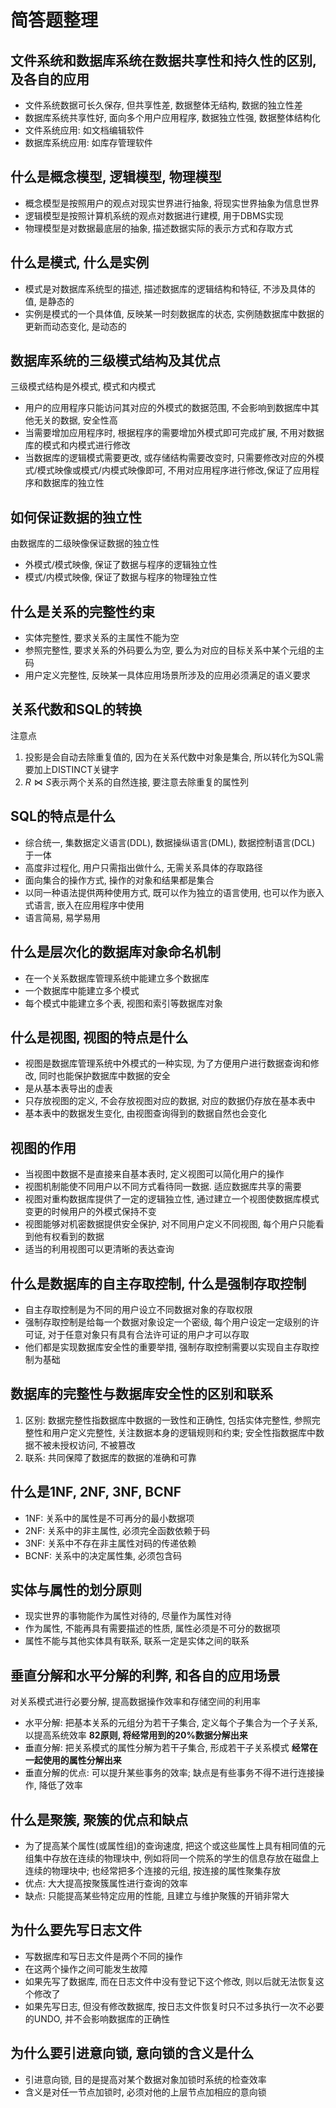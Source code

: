 # 简答题整理
## 文件系统和数据库系统在数据共享性和持久性的区别, 及各自的应用
- 文件系统数据可长久保存, 但共享性差, 数据整体无结构, 数据的独立性差
- 数据库系统共享性好, 面向多个用户应用程序, 数据独立性强, 数据整体结构化
- 文件系统应用: 如文档编辑软件
- 数据库系统应用: 如库存管理软件

## 什么是概念模型, 逻辑模型, 物理模型
- 概念模型是按照用户的观点对现实世界进行抽象, 将现实世界抽象为信息世界
- 逻辑模型是按照计算机系统的观点对数据进行建模, 用于DBMS实现
- 物理模型是对数据最底层的抽象, 描述数据实际的表示方式和存取方式


## 什么是模式, 什么是实例
- 模式是对数据库系统型的描述, 描述数据库的逻辑结构和特征, 不涉及具体的值, 是静态的
- 实例是模式的一个具体值, 反映某一时刻数据库的状态, 实例随数据库中数据的更新而动态变化, 是动态的


## 数据库系统的三级模式结构及其优点
三级模式结构是外模式, 模式和内模式
- 用户的应用程序只能访问其对应的外模式的数据范围, 不会影响到数据库中其他无关的数据, 安全性高
- 当需要增加应用程序时, 根据程序的需要增加外模式即可完成扩展, 不用对数据库的模式和内模式进行修改
- 当数据库的逻辑模式需要更改, 或存储结构需要改变时, 只需要修改对应的外模式/模式映像或模式/内模式映像即可, 不用对应用程序进行修改,保证了应用程序和数据库的独立性

## 如何保证数据的独立性
由数据库的二级映像保证数据的独立性
- 外模式/模式映像, 保证了数据与程序的逻辑独立性
- 模式/内模式映像, 保证了数据与程序的物理独立性

## 什么是关系的完整性约束
- 实体完整性, 要求关系的主属性不能为空
- 参照完整性, 要求关系的外码要么为空, 要么为对应的目标关系中某个元组的主码
- 用户定义完整性, 反映某一具体应用场景所涉及的应用必须满足的语义要求

## 关系代数和SQL的转换
注意点
1. 投影是会自动去除重复值的, 因为在关系代数中对象是集合, 所以转化为SQL需要加上DISTINCT关键字
2. $R\Join S$表示两个关系的自然连接, 要注意去除重复的属性列

## SQL的特点是什么
- 综合统一, 集数据定义语言(DDL), 数据操纵语言(DML), 数据控制语言(DCL) 于一体
- 高度非过程化, 用户只需指出做什么, 无需关系具体的存取路径
- 面向集合的操作方式, 操作的对象和结果都是集合
- 以同一种语法提供两种使用方式, 既可以作为独立的语言使用, 也可以作为嵌入式语言, 嵌入在应用程序中使用
- 语言简易, 易学易用

## 什么是层次化的数据库对象命名机制
- 在一个关系数据库管理系统中能建立多个数据库
- 一个数据库中能建立多个模式
- 每个模式中能建立多个表, 视图和索引等数据库对象

## 什么是视图, 视图的特点是什么
- 视图是数据库管理系统中外模式的一种实现, 为了方便用户进行数据查询和修改, 同时也能保护数据库中数据的安全
- 是从基本表导出的虚表
- 只存放视图的定义, 不会存放视图对应的数据, 对应的数据仍存放在基本表中
- 基本表中的数据发生变化, 由视图查询得到的数据自然也会变化

## 视图的作用
- 当视图中数据不是直接来自基本表时, 定义视图可以简化用户的操作
- 视图机制能使不同用户以不同方式看待同一数据. 适应数据库共享的需要
- 视图对重构数据库提供了一定的逻辑独立性, 通过建立一个视图使数据库模式变更的时候用户的外模式保持不变
- 视图能够对机密数据提供安全保护, 对不同用户定义不同视图, 每个用户只能看到他有权看到的数据
- 适当的利用视图可以更清晰的表达查询

## 什么是数据库的自主存取控制, 什么是强制存取控制
- 自主存取控制是为不同的用户设立不同数据对象的存取权限
- 强制存取控制是给每一个数据对象设定一个密级, 每个用户设定一定级别的许可证, 对于任意对象只有具有合法许可证的用户才可以存取
- 他们都是实现数据库安全性的重要举措, 强制存取控制需要以实现自主存取控制为基础
 
## 数据库的完整性与数据库安全性的区别和联系
1. 区别: 数据完整性指数据库中数据的一致性和正确性, 包括实体完整性, 参照完整性和用户定义完整性, 关注数据本身的逻辑规则和约束; 安全性指数据库中数据不被未授权访问, 不被篡改
2. 联系: 共同保障了数据库的数据的准确和可靠

## 什么是1NF, 2NF, 3NF, BCNF
- 1NF: 关系中的属性是不可再分的最小数据项
- 2NF: 关系中的非主属性, 必须完全函数依赖于码
- 3NF: 关系中不存在非主属性对码的传递依赖
- BCNF: 关系中的决定属性集, 必须包含码

## 实体与属性的划分原则
- 现实世界的事物能作为属性对待的, 尽量作为属性对待
- 作为属性, 不能再具有需要描述的性质, 属性必须是不可分的数据项
- 属性不能与其他实体具有联系, 联系一定是实体之间的联系

## 垂直分解和水平分解的利弊, 和各自的应用场景
对关系模式进行必要分解, 提高数据操作效率和存储空间的利用率
- 水平分解: 把基本关系的元组分为若干子集合, 定义每个子集合为一个子关系, 以提高系统效率 **82原则, 将经常用到的20%数据分解出来**
- 垂直分解: 把关系模式的属性分解为若干子集合, 形成若干子关系模式 **经常在一起使用的属性分解出来**
- 垂直分解的优点: 可以提升某些事务的效率; 缺点是有些事务不得不进行连接操作, 降低了效率

## 什么是聚簇, 聚簇的优点和缺点
- 为了提高某个属性(或属性组)的查询速度, 把这个或这些属性上具有相同值的元组集中存放在连续的物理块中, 例如将同一个院系的学生的信息存放在磁盘上连续的物理块中; 也经常把多个连接的元组, 按连接的属性聚集存放
- 优点: 大大提高按聚簇属性进行查询的效率
- 缺点: 只能提高某些特定应用的性能, 且建立与维护聚簇的开销非常大

## 为什么要先写日志文件
- 写数据库和写日志文件是两个不同的操作
- 在这两个操作之间可能发生故障
- 如果先写了数据库, 而在日志文件中没有登记下这个修改, 则以后就无法恢复这个修改了
- 如果先写日志, 但没有修改数据库, 按日志文件恢复时只不过多执行一次不必要的UNDO, 并不会影响数据库的正确性

## 为什么要引进意向锁, 意向锁的含义是什么
- 引进意向锁, 目的是提高对某个数据对象加锁时系统的检查效率
- 含义是对任一节点加锁时, 必须对他的上层节点加相应的意向锁


